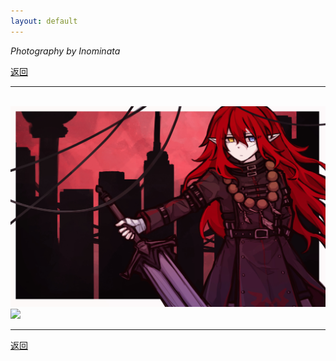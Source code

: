 ```yaml
---
layout: default
---
```


_Photography by Inominata_

[返回](../)

* * *

<br />

<img src="../docs/assets/images/watchdog.jpg" width="750" />

<br />

<img src="../docs/assets/images/cat's_world.png" width="750" />

<br />

* * *

[返回](../)

<br />
